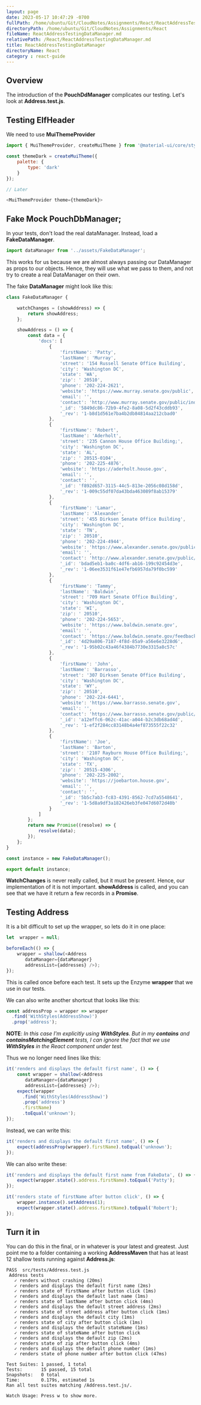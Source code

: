 ```yaml
---
layout: page
date: 2023-05-17 10:47:29 -0700
fullPath: /home/ubuntu/Git/CloudNotes/Assignments/React/ReactAddressTestingDataManager.md
directoryPath: /home/ubuntu/Git/CloudNotes/Assignments/React
fileName: ReactAddressTestingDataManager.md
relativePath: /React/ReactAddressTestingDataManager.md
title: ReactAddressTestingDataManager
directoryName: React
category : react-guide
---
```


## Overview

The introduction of the **PouchDdManager** complicates our testing. Let's look at **Address.test.js**.

## Testing ElfHeader

We need to use **MuiThemeProvider**

```JavaScript
import { MuiThemeProvider, createMuiTheme } from '@material-ui/core/styles';

const themeDark = createMuiTheme({
    palette: {
        type: 'dark'
    }
});

// Later

<MuiThemeProvider theme={themeDark}>
```    

## Fake Mock PouchDbManager;

In your tests, don't load the real dataManager. Instead, load a **FakeDataManager**.

```javascript
import dataManager from '../assets/FakeDataManager';
```

This works for us because we are almost always passing our DataManager as props to our objects. Hence, they will use what we pass to them, and not try to create a real DataManager on their own.

The fake **DataManager** might look like this:

```javascript
class FakeDataManager {

    watchChanges = (showAddress) => {
        return showAddress;
    };

    showAddress = () => {
        const data = {
            'docs': [
                {
                    'firstName': 'Patty',
                    'lastName': 'Murray',
                    'street': '154 Russell Senate Office Building',
                    'city': 'Washington DC',
                    'state': 'WA',
                    'zip': ' 20510',
                    'phone': '202-224-2621',
                    'website': 'https://www.murray.senate.gov/public',
                    'email': '',
                    'contact': 'http://www.murray.senate.gov/public/index.cfm/contactme',
                    '_id': '5849dc86-72b9-4fe2-8a08-5d2f43cddb93',
                    '_rev': '1-b8d1d561e7ba4b2db84814aa212cbad0'
                },
                {
                    'firstName': 'Robert',
                    'lastName': 'Aderholt',
                    'street': '235 Cannon House Office Building;',
                    'city': 'Washington DC',
                    'state': 'AL',
                    'zip': ' 20515-0104',
                    'phone': '202-225-4876',
                    'website': 'https://aderholt.house.gov',
                    'email': '',
                    'contact': '',
                    '_id': 'f892d657-3115-44c5-813e-2056c08d158d',
                    '_rev': '1-009c55df07da43bda463089f8ab15379'
                },
                {
                    'firstName': 'Lamar',
                    'lastName': 'Alexander',
                    'street': '455 Dirksen Senate Office Building',
                    'city': 'Washington DC',
                    'state': 'TN',
                    'zip': ' 20510',
                    'phone': '202-224-4944',
                    'website': 'https://www.alexander.senate.gov/public',
                    'email': '',
                    'contact': 'http://www.alexander.senate.gov/public/index.cfm?p=Email',
                    '_id': 'bdad5eb1-ba0c-4df6-ab16-199c92454d3e',
                    '_rev': '1-06ee3531f61e47efb6957da79f0bc599'
                },
                {
                    'firstName': 'Tammy',
                    'lastName': 'Baldwin',
                    'street': '709 Hart Senate Office Building',
                    'city': 'Washington DC',
                    'state': 'WI',
                    'zip': ' 20510',
                    'phone': '202-224-5653',
                    'website': 'https://www.baldwin.senate.gov',
                    'email': '',
                    'contact': 'https://www.baldwin.senate.gov/feedback',
                    '_id': '4d29a806-7187-4f8d-85a9-a56e6e3228d6',
                    '_rev': '1-95b02c43a46f4384b7730e3315a8c57c'
                },
                {
                    'firstName': 'John',
                    'lastName': 'Barrasso',
                    'street': '307 Dirksen Senate Office Building',
                    'city': 'Washington DC',
                    'state': 'WY',
                    'zip': ' 20510',
                    'phone': '202-224-6441',
                    'website': 'https://www.barrasso.senate.gov',
                    'email': '',
                    'contact': 'https://www.barrasso.senate.gov/public/index.cfm/contact-form',
                    '_id': 'a12effc6-062c-41ac-a044-b2c3db68ad4d',
                    '_rev': '1-ef2f284cc83148b4a4ef873555f22c32'
                },
                {
                    'firstName': 'Joe',
                    'lastName': 'Barton',
                    'street': '2107 Rayburn House Office Building;',
                    'city': 'Washington DC',
                    'state': 'TX',
                    'zip': ' 20515-4306',
                    'phone': '202-225-2002',
                    'website': 'https://joebarton.house.gov',
                    'email': '',
                    'contact': '',
                    '_id': '5b5c7ab3-fc83-4391-8562-7cd7a5548641',
                    '_rev': '1-5d8a9df3a182426eb3fe047d6072d40b'
                }
            ]
        };
        return new Promise((resolve) => {
            resolve(data);
        });
    };
}

const instance = new FakeDataManager();

export default instance;
```

**WatchChanges** is never really called, but it must be present. Hence, our implementation of it is not important. **showAddress** is called, and you can see that we have it return a few records in a **Promise**.


## Testing Address

It is a bit difficult to set up the wrapper, so lets do it in one place:

```javascript
let  wrapper = null;

beforeEach(() => {
    wrapper = shallow(<Address
       dataManager={dataManager}
       addressList={addresses} />);
});
```    

This is called once before each test. It sets up the Enzyme **wrapper** that we use in our tests.

We can also write another shortcut that looks like this:

```javascript
const addressProp = wrapper => wrapper
  .find('WithStyles(AddressShow)')
  .prop('address');
```

**NOTE**: _In this case I'm explicitly using **WithStyles**. But in my **contains** and **containsMatchingElement** tests, I can ignore the fact that we use **WithStyles** in the React component under test._

Thus we no longer need lines like this:

```javascript
it('renders and displays the default first name', () => {
    const wrapper = shallow(<Address
       dataManager={dataManager}
       addressList={addresses} />);
    expect(wrapper
      .find('WithStyles(AddressShow)')
      .prop('address')
      .firstName)
      .toEqual('unknown');
});
```

Instead, we can write this:

```javascript
it('renders and displays the default first name', () => {        
    expect(addressProp(wrapper).firstName).toEqual('unknown');
});
```

We can also write these:

```JavaScript
it('renders and displays the default first name from FakeData', () => {
    expect(wrapper.state().address.firstName).toEqual('Patty');
});

it('renders state of firstName after button click', () => {
    wrapper.instance().setAddress(1);
    expect(wrapper.state().address.firstName).toEqual('Robert');
});
```

## Turn it in

You can do this in the final, or in whatever is your latest and greatest. Just point me to a folder containing a working **AddressMaven** that has at least 12 shallow tests running against **Address.js**:

```
PASS  src/tests/Address.test.js
 Address tests
   ✓ renders without crashing (20ms)
   ✓ renders and displays the default first name (2ms)
   ✓ renders state of firstName after button click (1ms)
   ✓ renders and displays the default last name (1ms)
   ✓ renders state of lastName after button click (4ms)
   ✓ renders and displays the default street address (2ms)
   ✓ renders state of street address after button click (1ms)
   ✓ renders and displays the default city (1ms)
   ✓ renders state of city after button click (1ms)
   ✓ renders and displays the default stateName (1ms)
   ✓ renders state of stateName after button click
   ✓ renders and displays the default zip (2ms)
   ✓ renders state of zip after button click (4ms)
   ✓ renders and displays the default phone number (1ms)
   ✓ renders state of phone number after button click (47ms)

Test Suites: 1 passed, 1 total
Tests:       15 passed, 15 total
Snapshots:   0 total
Time:        0.179s, estimated 1s
Ran all test suites matching /Address.test.js/.

Watch Usage: Press w to show more.
```
